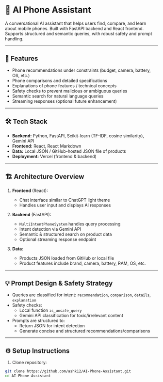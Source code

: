 # 📱 AI Phone Assistant

A conversational AI assistant that helps users find, compare, and learn about mobile phones. Built with FastAPI backend and React frontend. Supports structured and semantic queries, with robust safety and prompt handling.

---

## 🚀 Features

- Phone recommendations under constraints (budget, camera, battery, OS, etc.)
- Phone comparisons and detailed specifications
- Explanations of phone features / technical concepts
- Safety checks to prevent malicious or ambiguous queries
- Semantic search for natural language queries
- Streaming responses (optional future enhancement)

---

## 🛠 Tech Stack

- **Backend:** Python, FastAPI, Scikit-learn (TF-IDF, cosine similarity), Gemini API
- **Frontend:** React, React Markdown
- **Data:** Local JSON / GitHub-hosted JSON file of products
- **Deployment:** Vercel (frontend & backend)

---

## 🏗 Architecture Overview

1. **Frontend** (React):
   - Chat interface similar to ChatGPT light theme
   - Handles user input and displays AI responses

2. **Backend** (FastAPI):
   - `MultiIntentPhoneSystem` handles query processing
   - Intent detection via Gemini API
   - Semantic & structured search on product data
   - Optional streaming response endpoint

3. **Data**:
   - Products JSON loaded from GitHub or local file
   - Product features include brand, camera, battery, RAM, OS, etc.

---

## 💡 Prompt Design & Safety Strategy

- Queries are classified for intent: `recommendation`, `comparison`, `details`, `explanation`
- Safety checks:
  - Local function `is_unsafe_query`
  - Gemini API classification for toxic/irrelevant content
- Prompts are structured to:
  - Return JSON for intent detection
  - Generate concise and structured recommendations/comparisons

---

## ⚙️ Setup Instructions

1. Clone repository:

```bash
git clone https://github.com/ashk12/AI-Phone-Assistant.git
cd AI-Phone-Assistant
